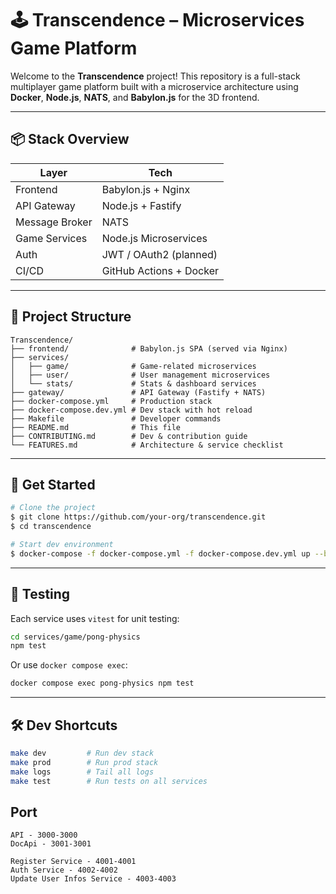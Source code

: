 # 🕹️ Transcendence – Microservices Game Platform

Welcome to the **Transcendence** project! This repository is a full-stack multiplayer game platform built with a microservice architecture using **Docker**, **Node.js**, **NATS**, and **Babylon.js** for the 3D frontend.

---

## 📦 Stack Overview

| Layer         | Tech                   |
|---------------|-------------------------|
| Frontend      | Babylon.js + Nginx      |
| API Gateway   | Node.js + Fastify       |
| Message Broker| NATS                    |
| Game Services | Node.js Microservices   |
| Auth          | JWT / OAuth2 (planned)  |
| CI/CD         | GitHub Actions + Docker |

---

## 🧱 Project Structure

```
Transcendence/
├── frontend/              # Babylon.js SPA (served via Nginx)
├── services/
│   ├── game/              # Game-related microservices
│   ├── user/              # User management microservices
│   └── stats/             # Stats & dashboard services
├── gateway/               # API Gateway (Fastify + NATS)
├── docker-compose.yml     # Production stack
├── docker-compose.dev.yml # Dev stack with hot reload
├── Makefile               # Developer commands
├── README.md              # This file
├── CONTRIBUTING.md        # Dev & contribution guide
└── FEATURES.md            # Architecture & service checklist
```

---

## 🚀 Get Started

```bash
# Clone the project
$ git clone https://github.com/your-org/transcendence.git
$ cd transcendence

# Start dev environment
$ docker-compose -f docker-compose.yml -f docker-compose.dev.yml up --build
```

---
    
## 🧪 Testing

Each service uses `vitest` for unit testing:

```bash
cd services/game/pong-physics
npm test
```

Or use `docker compose exec`:

```bash
docker compose exec pong-physics npm test
```

---

## 🛠 Dev Shortcuts

```bash
make dev         # Run dev stack
make prod        # Run prod stack
make logs        # Tail all logs
make test        # Run tests on all services

```

## Port

```
API - 3000-3000
DocApi - 3001-3001

Register Service - 4001-4001
Auth Service - 4002-4002
Update User Infos Service - 4003-4003
```



